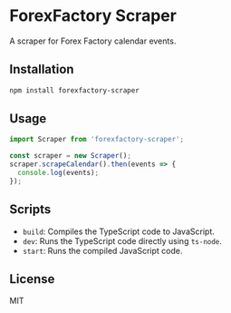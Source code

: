 # ForexFactory Scraper

A scraper for Forex Factory calendar events.

## Installation

```bash
npm install forexfactory-scraper
```

## Usage

```typescript
import Scraper from 'forexfactory-scraper';

const scraper = new Scraper();
scraper.scrapeCalendar().then(events => {
  console.log(events);
});
```

## Scripts

- `build`: Compiles the TypeScript code to JavaScript.
- `dev`: Runs the TypeScript code directly using `ts-node`.
- `start`: Runs the compiled JavaScript code.

## License

MIT